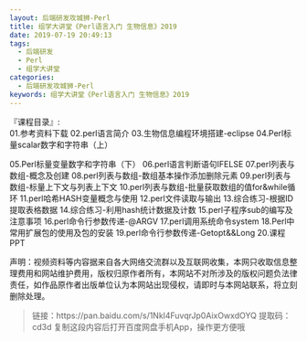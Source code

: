 ```yaml
---
layout: 后端研发攻城狮-Perl
title: 组学大讲堂《Perl语言入门 生物信息》2019
date: 2019-07-19 20:49:13
tags:
  - 后端研发
  - Perl
  - 组学大讲堂
categories:
  - 后端研发攻城狮-Perl
keywords: 组学大讲堂《Perl语言入门 生物信息》2019
---
```

『课程目录』:  
01.参考资料下载
02.perl语言简介
03.生物信息编程环境搭建-eclipse
04.Perl标量scalar数字和字符串（上）
<!-- more --> 
05.Perl标量变量数字和字符串（下）
06.perl语言判断语句IFELSE
07.perl列表与数组-概念及创建
08.perl列表与数组-数组基本操作添加删除元素
09.perl列表与数组-标量上下文与列表上下文
10.perl列表与数组-批量获取数组的值for&while循环
11.perl哈希HASH变量概念与使用
12.perl文件读取与输出
13.综合练习-根据ID提取表格数据
14.综合练习-利用hash统计数据及计数
15.perl子程序sub的编写及注意事项
16.perl命令行参数传递-@ARGV
17.perl调用系统命令system
18.Perl中常用扩展包的使用及包的安装
19.perl命令行参数传递-Getopt&&Long
20.课程PPT

<div class="post-copyright">
    <div class="post-copyright__author">
      <span class="post-copyright-meta">声明：视频资料等内容据来自各大网络交流群以及互联网收集，本网只收取信息整理费用和网站维护费用，版权归原作者所有，本网站不对所涉及的版权问题负法律责任，如作品原作者出版单位认为本网站出现侵权，请即时与本网站联系，将立刻删除处理。 </span>
    </div>
</div>

<blockquote class="blockquote-center">
链接：https://pan.baidu.com/s/1Nkl4FuvqrJp0AixOwxdOYQ 
提取码：cd3d 
复制这段内容后打开百度网盘手机App，操作更方便哦
</blockquote>

